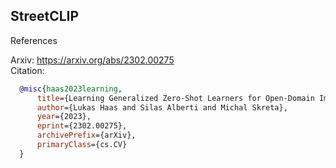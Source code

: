 ## StreetCLIP

References

Arxiv: https://arxiv.org/abs/2302.00275 \
Citation:
```bib
  @misc{haas2023learning,
      title={Learning Generalized Zero-Shot Learners for Open-Domain Image Geolocalization}, 
      author={Lukas Haas and Silas Alberti and Michal Skreta},
      year={2023},
      eprint={2302.00275},
      archivePrefix={arXiv},
      primaryClass={cs.CV}
  }
```